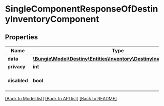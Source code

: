 # SingleComponentResponseOfDestinyInventoryComponent

## Properties
Name | Type | Description | Notes
------------ | ------------- | ------------- | -------------
**data** | [**\Bungie\Model\Destiny\Entities\Inventory\DestinyInventoryComponent**](DestinyInventoryComponent.md) |  | [optional] 
**privacy** | **int** |  | [optional] 
**disabled** | **bool** | If true, this component is disabled. | [optional] 

[[Back to Model list]](../README.md#documentation-for-models) [[Back to API list]](../README.md#documentation-for-api-endpoints) [[Back to README]](../README.md)


